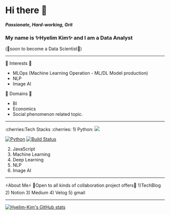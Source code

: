 
# Hi there 👋

#### _Passionate, Hard-working, Grit_ 

### **My name is ✨Hyelim Kim✨ and I am a Data Analyst** 
(🌱soon to become a Data Scientist🌱) 

<hr/>

:lemon: Interests :lemon:
- MLOps (Machine Learning Operation - ML/DL Model production) 
- NLP 
- Image AI 

:watermelon: Domains :watermelon: 
- BI
- Economics 
- Social phenomenon related topic. 

<hr/>
:cherries:Tech Stacks :cherries:
1) Python: 
<a href="https://github.com/hyelim-kim1028/hyelim-kim1028" target="_blank"><img src="https://img.shields.io/badge/python-red?style=flat-square&logo=python&logoColor=white"/></a> 

[![Python](http://img.shields.io/badge/-python%20blog-red?style=flat-square&logo=github&link=https://zzsza.github.io/)](https://zzsza.github.io/)
[![Build Status](https://travis-ci.org/joemccann/dillinger.svg?branch=master)](https://travis-ci.org/joemccann/dillinger)


2)  JavaScript 
3) Machine Learning 
4) Deep Learning 
5) NLP 
6) Image AI 

<hr/>

⚡About Me⚡ 
👯Open to all kinds of collaboration project offers👯
1)TechBlog 
2) Notion 
3) Medium
4) Velog 
5) gmail 

<hr/>

[![Hyelim-Kim's GitHub stats](https://github-readme-stats.vercel.app/api?username=hyelim-kim1028&theme=nightowl)](https://github.com/hyelim-kim1028/github-readme-stats)
